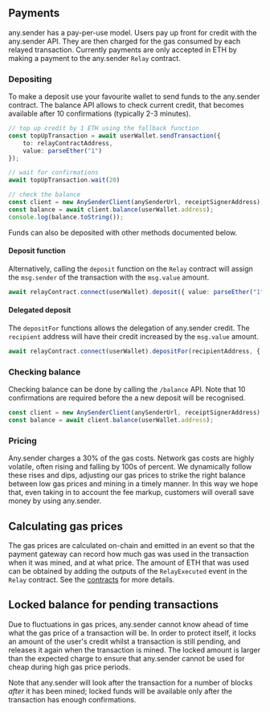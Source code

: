 ## Payments
any.sender has a pay-per-use model. Users pay up front for credit with the any.sender API. They are then charged for the gas consumed by each relayed transaction. Currently payments are only accepted in ETH by making a payment to the any.sender `Relay` contract. 

### Depositing
To make a deposit use your favourite wallet to send funds to the any.sender contract. The balance API allows to check current credit, that becomes available after 10 confirmations (typically 2-3 minutes).

```ts
// top up credit by 1 ETH using the fallback function
const topUpTransaction = await userWallet.sendTransaction({
    to: relayContractAddress,
    value: parseEther("1")
});

// wait for confirmations
await topUpTransaction.wait(20)

// check the balance
const client = new AnySenderClient(anySenderUrl, receiptSignerAddress);
const balance = await client.balance(userWallet.address);
console.log(balance.toString());
```

Funds can also be deposited with other methods documented below.

#### Deposit function
Alternatively, calling the `deposit` function on the `Relay` contract will assign the `msg.sender` of the transaction with the `msg.value` amount.

```ts
await relayContract.connect(userWallet).deposit({ value: parseEther("1") });
```

#### Delegated deposit
The `depositFor` functions allows the delegation of any.sender credit. The `recipient` address will have their credit increased by the `msg.value` amount.

```ts
await relayContract.connect(userWallet).depositFor(recipientAddress, { value: parseEther("1") });
```

### Checking balance
Checking balance can be done by calling the `/balance` API. Note that 10 confirmations are required before the a new deposit will be recognised.
```ts
const client = new AnySenderClient(anySenderUrl, receiptSignerAddress);
const balance = await client.balance(userWallet.address);
```

### Pricing
Any.sender charges a 30% of the gas costs. Network gas costs are highly volatile, often rising and falling by 100s of percent. We dynamically follow these rises and dips, adjusting our gas prices to strike the right balance between low gas prices and mining in a timely manner. In this way we hope that, even taking in to account the fee markup, customers will overall save money by using any.sender.

## Calculating gas prices
The gas prices are calculated on-chain and emitted in an event so that the payment gateway can record how much gas was used in the transaction when it was mined, and at what price. The amount of ETH that was used can be obtained by adding the outputs of the `RelayExecuted` event in the `Relay` contract. See the [contracts](https://github.com/PISAresearch/contracts.any.sender) for more details.

## Locked balance for pending transactions
Due to fluctuations in gas prices, any.sender cannot know ahead of time what the gas price of a transaction will be. In order to protect itself, it locks an amount of the user's credit whilst a transaction is still pending, and releases it again when the transaction is mined. The locked amount is larger than the expected charge to ensure that any.sender cannot be used for cheap during high gas price periods.

Note that any.sender will look after the transaction for a number of blocks _after_ it has been mined; locked funds will be available only after the transaction has enough confirmations. 
